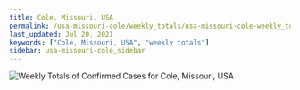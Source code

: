 ```yaml
---
title: Cole, Missouri, USA
permalink: /usa-missouri-cole/weekly_totals/usa-missouri-cole-weekly_totals.html
last_updated: Jul 20, 2021
keywords: ["Cole, Missouri, USA", "weekly totals"]
sidebar: usa-missouri-cole_sidebar
---
```


![Weekly Totals of Confirmed Cases for Cole, Missouri, USA](/covid_tracker/images/graphs/usa-missouri-cole-weekly_totals_graph.png)
